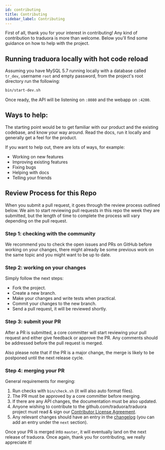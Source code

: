 ```yaml
---
id: contributing
title: Contributing
sidebar_label: Contributing
---
```



First of all, thank you for your interest in contributing! Any kind of contribution to traduora is more than welcome. Below you'll find some guidance on how to help with the project.

## Running traduora locally with hot code reload

Assuming you have MySQL 5.7 running locally with a database called `tr_dev`, username `root` and empty password, from the project's root directory run the following:

```sh
bin/start-dev.sh
```

Once ready, the API will be listening on `:8080` and the webapp on `:4200`.

## Ways to help:

The starting point would be to get familiar with our product and the existing codebase, and know your way around. Read the docs, run it locally and generally get a feel for the product.

If you want to help out, there are lots of ways, for example:

- Working on new features
- Improving existing features
- Fixing bugs
- Helping with docs
- Telling your friends

## Review Process for this Repo

When you submit a pull request, it goes through the review process outlined below. We aim to start reviewing pull requests in this repo the week they are submitted, but the length of time to complete the process will vary depending on the pull request.

### Step 1: checking with the community

We recommend you to check the open issues and PRs on GitHub before working on your changes, there might already be some previous work on the same topic and you might want to be up to date.

### Step 2: working on your changes

Simply follow the next steps:

- Fork the project.
- Create a new branch.
- Make your changes and write tests when practical.
- Commit your changes to the new branch.
- Send a pull request, it will be reviewed shortly.

### Step 3: submit your PR

After a PR is submitted, a core committer will start reviewing your pull request and either give feedback or approve the PR. Any comments should be addressed before the pull request is merged.

Also please note that if the PR is a major change, the merge is likely to be postponed until the next release cycle.

### Step 4: merging your PR

General requirements for merging:

1. Run checks with `bin/check.sh` (it will also auto format files).
1. The PR must be approved by a core committer before merging.
2. If there are any API changes, the documentation must be also updated.
3. Anyone wishing to contribute to the github.com/traduora/traduora project must read & sign our [Contributor License Agreement](https://cla-assistant.io/traduora/traduora).
4. Any relevant changes should have an entry in the [changelog](changelog.md) (you can add an entry under the `next` section).

Once your PR is merged into `master`, it will eventually land on the next release of traduora. Once again, thank you for contributing, we really appreciate it!
